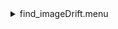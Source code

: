 <details><summary>find_imageDrift.menu</summary><blockquote><pre><details><summary>find_imageDrift.cbk</summary><blockquote><pre></pre></blockquote></details></pre></blockquote></details>
